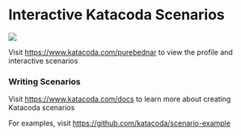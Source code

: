 # Interactive Katacoda Scenarios

[![](http://shields.katacoda.com/katacoda/purebednar/count.svg)](https://www.katacoda.com/purebednar "Get your profile on Katacoda.com")

Visit https://www.katacoda.com/purebednar to view the profile and interactive scenarios

### Writing Scenarios
Visit https://www.katacoda.com/docs to learn more about creating Katacoda scenarios

For examples, visit https://github.com/katacoda/scenario-example
